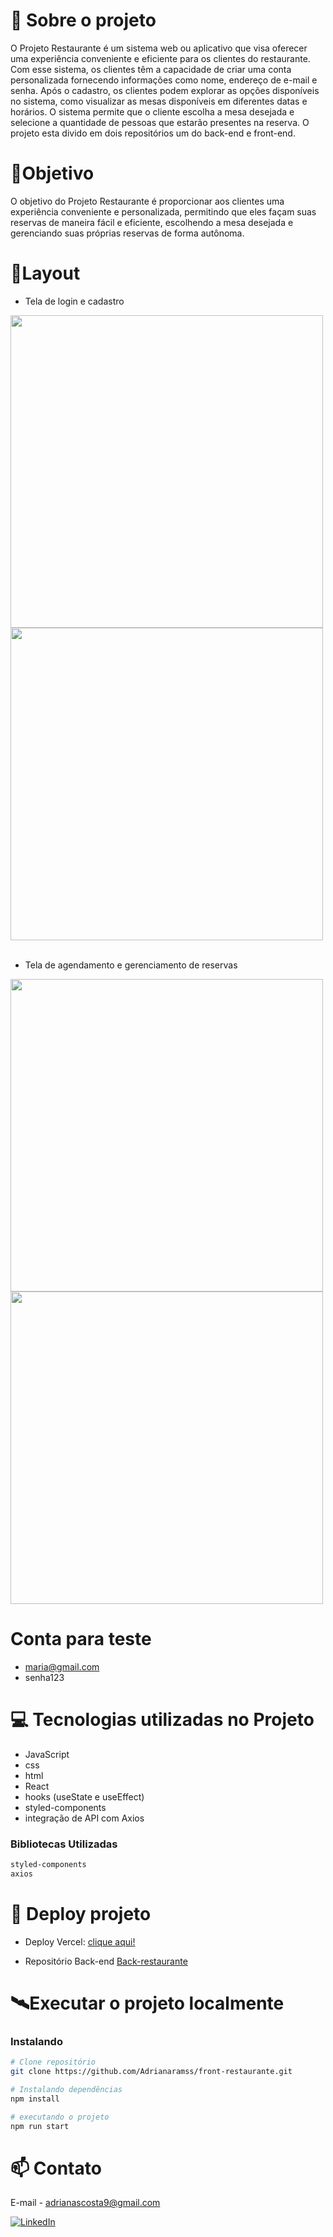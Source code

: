 # 📖 Sobre o projeto
O Projeto Restaurante é um sistema web ou aplicativo que visa oferecer uma experiência conveniente e eficiente para os clientes do restaurante. Com esse sistema, os clientes têm a capacidade de criar uma conta personalizada fornecendo informações como nome, endereço de e-mail e senha.
Após o cadastro, os clientes podem explorar as opções disponíveis no sistema, como visualizar as mesas disponíveis em diferentes datas e horários. O sistema permite que o cliente escolha a mesa desejada e selecione a quantidade de pessoas que estarão presentes na reserva. O projeto esta divido em dois repositórios um do back-end e front-end.

# 🎯Objetivo 
O objetivo do Projeto Restaurante é proporcionar aos clientes uma experiência conveniente e personalizada, permitindo que eles façam suas reservas de maneira fácil e eficiente, escolhendo a mesa desejada e gerenciando suas próprias reservas de forma autônoma.

# 📱Layout 

- Tela de login e cadastro

<div align="left" > 
  <img height="500" src="https://github.com/Adrianaramss/front-resta/assets/111310311/a2f42b79-5adb-424f-b244-8c572ecdac66png"/>
  <img height="500" src="https://github.com/Adrianaramss/front-resta/assets/111310311/10759ce6-fe70-4d74-9336-54a91061e2b2png"/>


  </div>
  </br>

  - Tela de agendamento e gerenciamento de reservas 
  
<div align="left" > 
<img height="500" src="https://github.com/Adrianaramss/front-resta/assets/111310311/efbe0438-21c7-4467-9359-206d9cd5086apng"/>
<img height="500" src="https://github.com/Adrianaramss/front-resta/assets/111310311/18aa859e-bc03-4ddc-87ea-6e19167a9ed6png"/>

  

  
  </div>

# Conta para teste 
- maria@gmail.com
- senha123
# 💻 Tecnologias utilizadas no Projeto

- JavaScript
- css
- html
- React
- hooks (useState e useEffect)
- styled-components
- integração de API com Axios

### Bibliotecas Utilizadas

```bash
styled-components
axios
```


# 🔗 Deploy projeto
- Deploy Vercel: [clique aqui!](https://projeto-restaurante-zeta.vercel.app/)

- Repositório Back-end
[Back-restaurante](https://github.com/Adrianaramss/Back-restaurante)

# 🛰Executar o projeto localmente
### Instalando
```bash
# Clone repositório
git clone https://github.com/Adrianaramss/front-restaurante.git

# Instalando dependências
npm install

# executando o projeto
npm run start
```
# 📫 Contato
E-mail - adrianascosta9@gmail.com

[![LinkedIn](https://img.shields.io/badge/LinkedIn-0077B5?style=for-the-badge&logo=linkedin&logoColor=white)](https://www.linkedin.com/in/adriana-ramss/)
